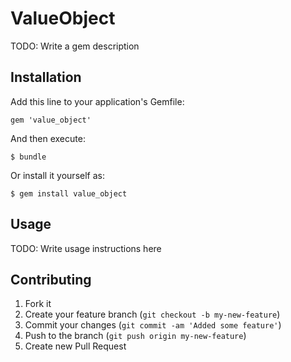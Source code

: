 # ValueObject

TODO: Write a gem description

## Installation

Add this line to your application's Gemfile:

    gem 'value_object'

And then execute:

    $ bundle

Or install it yourself as:

    $ gem install value_object

## Usage

TODO: Write usage instructions here

## Contributing

1. Fork it
2. Create your feature branch (`git checkout -b my-new-feature`)
3. Commit your changes (`git commit -am 'Added some feature'`)
4. Push to the branch (`git push origin my-new-feature`)
5. Create new Pull Request
